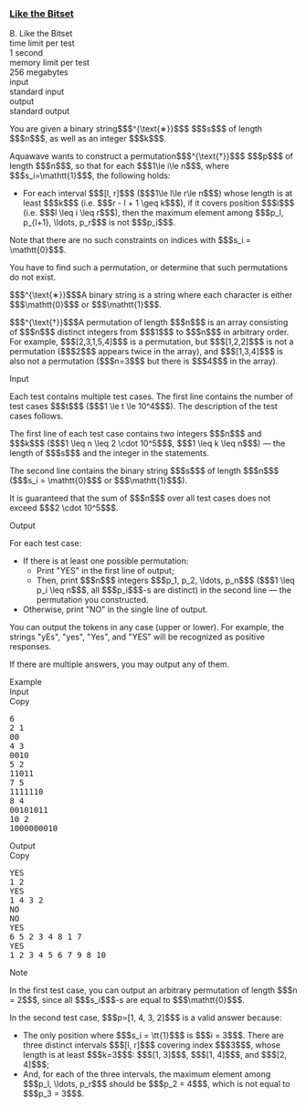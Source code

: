 <h3><a href="https://codeforces.com/contest/2136/problem/B" target="_blank" rel="noopener noreferrer">Like the Bitset</a></h3>

<div class="header"><div class="title">B. Like the Bitset</div><div class="time-limit"><div class="property-title">time limit per test</div>1 second</div><div class="memory-limit"><div class="property-title">memory limit per test</div>256 megabytes</div><div class="input-file input-standard"><div class="property-title">input</div>standard input</div><div class="output-file output-standard"><div class="property-title">output</div>standard output</div></div><div><p>  </p><p>You are given a binary string$$$^{\text{∗}}$$$ $$$s$$$ of length $$$n$$$, as well as an integer $$$k$$$.</p><p>Aquawave wants to construct a permutation$$$^{\text{†}}$$$ $$$p$$$ of length $$$n$$$, so that for each $$$1\le i\le n$$$, where $$$s_i=\mathtt{1}$$$, the following holds:</p><ul> <li> For each interval $$$[l, r]$$$ ($$$1\le l\le r\le n$$$) whose length is at least $$$k$$$ (i.e. $$$r - l + 1 \geq k$$$), if it covers position $$$i$$$ (i.e. $$$l \leq i \leq r$$$), then the maximum element among $$$p_l, p_{l+1}, \ldots, p_r$$$ is <span class="tex-font-style-bf">not</span> $$$p_i$$$. </li></ul><p>Note that there are <span class="tex-font-style-bf">no</span> such constraints on indices with $$$s_i = \mathtt{0}$$$.</p><p>You have to find such a permutation, or determine that such permutations do not exist.</p><div class="statement-footnote"><p>$$$^{\text{∗}}$$$A binary string is a string where each character is either $$$\mathtt{0}$$$ or $$$\mathtt{1}$$$.</p><p>$$$^{\text{†}}$$$A permutation of length $$$n$$$ is an array consisting of $$$n$$$ distinct integers from $$$1$$$ to $$$n$$$ in arbitrary order. For example, $$$[2,3,1,5,4]$$$ is a permutation, but $$$[1,2,2]$$$ is not a permutation ($$$2$$$ appears twice in the array), and $$$[1,3,4]$$$ is also not a permutation ($$$n=3$$$ but there is $$$4$$$ in the array). </p></div></div><div class="input-specification"><div class="section-title">Input</div><p>Each test contains multiple test cases. The first line contains the number of test cases $$$t$$$ ($$$1 \le t \le 10^4$$$). The description of the test cases follows. </p><p>The first line of each test case contains two integers $$$n$$$ and $$$k$$$ ($$$1 \leq n \leq 2 \cdot 10^5$$$, $$$1 \leq k \leq n$$$) — the length of $$$s$$$ and the integer in the statements.</p><p>The second line contains the binary string $$$s$$$ of length $$$n$$$ ($$$s_i = \mathtt{0}$$$ or $$$\mathtt{1}$$$).</p><p>It is guaranteed that the sum of $$$n$$$ over all test cases does not exceed $$$2 \cdot 10^5$$$. </p></div><div class="output-specification"><div class="section-title">Output</div><p>For each test case:</p><ul> <li> If there is at least one possible permutation: <ul> <li> Print "<span class="tex-font-style-tt">YES</span>" in the first line of output; </li><li> Then, print $$$n$$$ integers $$$p_1, p_2, \ldots, p_n$$$ ($$$1 \leq p_i \leq n$$$, all $$$p_i$$$-s are distinct) in the second line — the permutation you constructed. </li></ul> </li><li> Otherwise, print "<span class="tex-font-style-tt">NO</span>" in the single line of output. </li></ul><p>You can output the tokens in any case (upper or lower). For example, the strings "<span class="tex-font-style-tt">yEs</span>", "<span class="tex-font-style-tt">yes</span>", "<span class="tex-font-style-tt">Yes</span>", and "<span class="tex-font-style-tt">YES</span>" will be recognized as positive responses.</p><p>If there are multiple answers, you may output any of them.</p></div><div class="sample-tests"><div class="section-title">Example</div><div class="sample-test"><div class="input"><div class="title">Input<div title="Copy" data-clipboard-target="#id00881811235524536" id="id005228156358127012" class="input-output-copier">Copy</div></div><pre id="id00881811235524536"><div class="test-example-line test-example-line-even test-example-line-0">6</div><div class="test-example-line test-example-line-odd test-example-line-1">2 1</div><div class="test-example-line test-example-line-odd test-example-line-1">00</div><div class="test-example-line test-example-line-even test-example-line-2">4 3</div><div class="test-example-line test-example-line-even test-example-line-2">0010</div><div class="test-example-line test-example-line-odd test-example-line-3">5 2</div><div class="test-example-line test-example-line-odd test-example-line-3">11011</div><div class="test-example-line test-example-line-even test-example-line-4">7 5</div><div class="test-example-line test-example-line-even test-example-line-4">1111110</div><div class="test-example-line test-example-line-odd test-example-line-5">8 4</div><div class="test-example-line test-example-line-odd test-example-line-5">00101011</div><div class="test-example-line test-example-line-even test-example-line-6">10 2</div><div class="test-example-line test-example-line-even test-example-line-6">1000000010</div></pre></div><div class="output"><div class="title">Output<div title="Copy" data-clipboard-target="#id008020567489929394" id="id0015285389854013787" class="input-output-copier">Copy</div></div><pre id="id008020567489929394">YES
1 2
YES
1 4 3 2
NO
NO
YES
6 5 2 3 4 8 1 7
YES
1 2 3 4 5 6 7 9 8 10</pre></div></div></div><div class="note"><div class="section-title">Note</div><p>In the first test case, you can output an arbitrary permutation of length $$$n = 2$$$, since all $$$s_i$$$-s are equal to $$$\mathtt{0}$$$.</p><p>In the second test case, $$$p=[1, 4, 3, 2]$$$ is a valid answer because:</p><ul> <li> The only position where $$$s_i = \tt{1}$$$ is $$$i = 3$$$. There are three distinct intervals $$$[l, r]$$$ covering index $$$3$$$, whose length is at least $$$k=3$$$: $$$[1, 3]$$$, $$$[1, 4]$$$, and $$$[2, 4]$$$; </li><li> And, for each of the three intervals, the maximum element among $$$p_l, \ldots, p_r$$$ should be $$$p_2 = 4$$$, which is not equal to $$$p_3 = 3$$$. </li></ul></div>